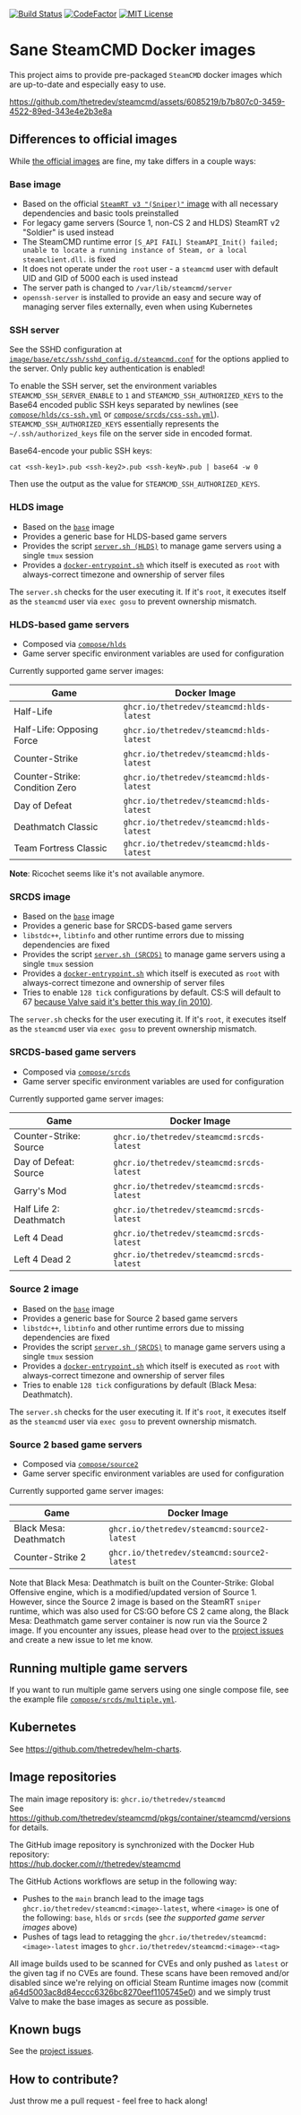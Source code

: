 [![Build Status](https://img.shields.io/github/actions/workflow/status/thetredev/steamcmd/docker-latest.yml)](https://github.com/thetredev/steamcmd/actions)
[![CodeFactor](https://www.codefactor.io/repository/github/thetredev/steamcmd/badge)](https://www.codefactor.io/repository/github/thetredev/steamcmd)
[![MIT License](https://img.shields.io/badge/license-MIT-blue.svg)](LICENSE)

# Sane SteamCMD Docker images
This project aims to provide pre-packaged `SteamCMD` docker images which are up-to-date and especially easy to use.

https://github.com/thetredev/steamcmd/assets/6085219/b7b807c0-3459-4522-89ed-343e4e2b3e8a

## Differences to official images
While [the official images](https://github.com/steamcmd/docker) are fine, my take differs in a couple ways:

### Base image
- Based on the official [`SteamRT v3 "(Sniper)"` image](https://gitlab.steamos.cloud/steamrt/sniper/platform) with all necessary dependencies and basic tools preinstalled
- For legacy game servers (Source 1, non-CS 2 and HLDS) SteamRT v2 "Soldier" is used instead
- The SteamCMD runtime error `[S_API FAIL] SteamAPI_Init() failed; unable to locate a running instance of Steam, or a local steamclient.dll.` is fixed
- It does not operate under the `root` user - a `steamcmd` user with default UID and GID of 5000 each is used instead
- The server path is changed to `/var/lib/steamcmd/server`
- `openssh-server` is installed to provide an easy and secure way of managing server files externally, even when using Kubernetes

### SSH server

See the SSHD configuration at [`image/base/etc/ssh/sshd_config.d/steamcmd.conf`](image/base/etc/ssh/sshd_config.d/steamcmd.conf) for the options applied to the server. Only public key authentication is enabled!

To enable the SSH server, set the environment variables `STEAMCMD_SSH_SERVER_ENABLE` to `1` and `STEAMCMD_SSH_AUTHORIZED_KEYS` to the Base64 encoded public SSH keys separated by newlines (see [`compose/hlds/cs-ssh.yml`](compose/hlds/cs-ssh.yml) or [`compose/srcds/css-ssh.yml`](compose/srcds/css-ssh.yml)). `STEAMCMD_SSH_AUTHORIZED_KEYS` essentially represents the `~/.ssh/authorized_keys` file on the server side in encoded format.

Base64-encode your public SSH keys:
```shell
cat <ssh-key1>.pub <ssh-key2>.pub <ssh-keyN>.pub | base64 -w 0
```

Then use the output as the value for `STEAMCMD_SSH_AUTHORIZED_KEYS`.

### HLDS image
- Based on the [`base`](image/base) image
- Provides a generic base for HLDS-based game servers
- Provides the script [`server.sh (HLDS)`](image/hlds/usr/local/bin/server.sh) to manage game servers using a single `tmux` session
- Provides a [`docker-entrypoint.sh`](image/base/usr/bin/docker-entrypoint.sh) which itself is executed as `root` with always-correct timezone and ownership of server files

The `server.sh` checks for the user executing it. If it's `root`, it executes itself as the `steamcmd` user via `exec gosu` to prevent ownership mismatch.

### HLDS-based game servers
- Composed via [`compose/hlds`](compose/hlds)
- Game server specific environment variables are used for configuration

Currently supported game server images:

| Game | Docker Image |
| ---- | ---- |
| Half-Life | `ghcr.io/thetredev/steamcmd:hlds-latest` |
| Half-Life: Opposing Force | `ghcr.io/thetredev/steamcmd:hlds-latest` |
| Counter-Strike | `ghcr.io/thetredev/steamcmd:hlds-latest` |
| Counter-Strike: Condition Zero | `ghcr.io/thetredev/steamcmd:hlds-latest` |
| Day of Defeat | `ghcr.io/thetredev/steamcmd:hlds-latest` |
| Deathmatch Classic | `ghcr.io/thetredev/steamcmd:hlds-latest` |
| Team Fortress Classic | `ghcr.io/thetredev/steamcmd:hlds-latest` |

**Note**: Ricochet seems like it's not available anymore.

### SRCDS image
- Based on the [`base`](image/base) image
- Provides a generic base for SRCDS-based game servers
- `libstdc++`, `libtinfo` and other runtime errors due to missing dependencies are fixed
- Provides the script [`server.sh (SRCDS)`](image/srcds/usr/local/bin/server.sh) to manage game servers using a single `tmux` session
- Provides a [`docker-entrypoint.sh`](image/base/usr/bin/docker-entrypoint.sh) which itself is executed as `root` with always-correct timezone and ownership of server files
- Tries to enable `128 tick` configurations by default. CS:S will default to 67 [because Valve said it's better this way (in 2010)](https://store.steampowered.com/oldnews/3976).

The `server.sh` checks for the user executing it. If it's `root`, it executes itself as the `steamcmd` user via `exec gosu` to prevent ownership mismatch.

### SRCDS-based game servers
- Composed via [`compose/srcds`](compose/srcds)
- Game server specific environment variables are used for configuration

Currently supported game server images:

| Game | Docker Image |
| ---- | ---- |
| Counter-Strike: Source | `ghcr.io/thetredev/steamcmd:srcds-latest` |
| Day of Defeat: Source | `ghcr.io/thetredev/steamcmd:srcds-latest` |
| Garry's Mod | `ghcr.io/thetredev/steamcmd:srcds-latest` |
| Half Life 2: Deathmatch | `ghcr.io/thetredev/steamcmd:srcds-latest` |
| Left 4 Dead | `ghcr.io/thetredev/steamcmd:srcds-latest` |
| Left 4 Dead 2 | `ghcr.io/thetredev/steamcmd:srcds-latest` |

### Source 2 image
- Based on the [`base`](image/base) image
- Provides a generic base for Source 2 based game servers
- `libstdc++`, `libtinfo` and other runtime errors due to missing dependencies are fixed
- Provides the script [`server.sh (SRCDS)`](image/srcds/usr/local/bin/server.sh) to manage game servers using a single `tmux` session
- Provides a [`docker-entrypoint.sh`](image/base/usr/bin/docker-entrypoint.sh) which itself is executed as `root` with always-correct timezone and ownership of server files
- Tries to enable `128 tick` configurations by default (Black Mesa: Deathmatch).

The `server.sh` checks for the user executing it. If it's `root`, it executes itself as the `steamcmd` user via `exec gosu` to prevent ownership mismatch.

### Source 2 based game servers
- Composed via [`compose/source2`](compose/source2)
- Game server specific environment variables are used for configuration

Currently supported game server images:

| Game | Docker Image |
| ---- | ---- |
| Black Mesa: Deathmatch | `ghcr.io/thetredev/steamcmd:source2-latest` |
| Counter-Strike 2 | `ghcr.io/thetredev/steamcmd:source2-latest` |

Note that Black Mesa: Deathmatch is built on the Counter-Strike: Global Offensive engine, which is a modified/updated version of Source 1. However, since the Source 2 image is based on the SteamRT `sniper` runtime, which was also used for CS:GO before CS 2 came along, the Black Mesa: Deathmatch game server container is now run via the Source 2 image. If you encounter any issues, please head over to the [project issues](https://github.com/thetredev/steamcmd/issues) and create a new issue to let me know.

## Running multiple game servers

If you want to run multiple game servers using one single compose file, see the example file [`compose/srcds/multiple.yml`](compose/srcds/multiple.yml).

## Kubernetes
See https://github.com/thetredev/helm-charts.

## Image repositories
The main image repository is: `ghcr.io/thetredev/steamcmd`<br/>
See https://github.com/thetredev/steamcmd/pkgs/container/steamcmd/versions for details.

The GitHub image repository is synchronized with the Docker Hub repository:<br/>
https://hub.docker.com/r/thetredev/steamcmd

The GitHub Actions workflows are setup in the following way:
- Pushes to the `main` branch lead to the image tags `ghcr.io/thetredev/steamcmd:<image>-latest`, where `<image>` is one of the following: `base`, `hlds` or `srcds` (see *the supported game server images* above)
- Pushes of tags lead to retagging the `ghcr.io/thetredev/steamcmd:<image>-latest` images to `ghcr.io/thetredev/steamcmd:<image>-<tag>`

All image builds used to be scanned for CVEs and only pushed as `latest` or the given tag if no CVEs are found. These scans have been removed and/or disabled since we're relying on official Steam Runtime images now (commit [a64d5003ac8d84eccc6326bc8270eef1105745e0](https://github.com/thetredev/steamcmd/tree/a64d5003ac8d84eccc6326bc8270eef1105745e0)) and we simply trust Valve to make the base images as secure as possible.

## Known bugs
See the [project issues](https://github.com/thetredev/steamcmd/issues).

## How to contribute?
Just throw me a pull request - feel free to hack along!
